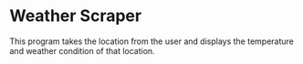 # Weather Scraper
This program takes the location from the user and displays the temperature and weather condition of that location.
